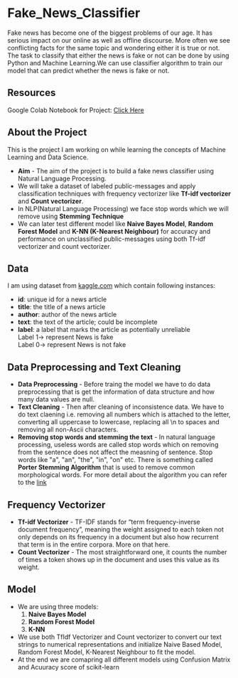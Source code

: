 # Fake_News_Classifier

Fake news has become one of the biggest problems of our age. It has serious impact on our online as well as offline discourse.
More often we see conflicting facts for the same topic and wondering either it is true or not. The task to classify that either the news is fake or not can be done 
by using Python and Machine Learning.We can use classifier algorithm to train our model that can predict whether the news is fake or not.

## Resources
Google Colab Notebook for Project: [Click Here](https://colab.research.google.com/drive/1MPRy6rqmuLZBACpcmoIQg697z_ETHwk9#scrollTo=DyONN_zbQ3SL)

## About the Project
This is the project I am working on while learning the concepts of Machine Learning and Data Science.<br>
* <b>Aim</b> - The aim of the project is to build a fake news classifier using Natural Language Processing.
* We will take a dataset of labeled public-messages and apply classification techniques with frequency vectorizer like <b>Tf-idf vectorizer</b> and <b>Count vectorizer</b>. 
* In NLP(Natural Language Processing) we face stop words which we will remove using <b> Stemming Technique</b>
* We can later test different model like <b>Naive Bayes Model</b>, <b>Random Forest Model</b> and <b>K-NN (K-Nearest Neighbour)</b> for accuracy and performance on unclassified public-messages using both Tf-idf vectorizer and count vectorizer. 

## Data
I am using dataset from [kaggle.com](https://www.kaggle.com/c/fake-news/data) which contain following instances:
* <b>id</b>: unique id for a news article
* <b>title</b>: the title of a news article
* <b>author</b>: author of the news article
* <b>text</b>: the text of the article; could be incomplete
* <b>label</b>: a label that marks the article as potentially unreliable<br>
Label 1-> represent News is fake <br>
Label 0-> represent News is not fake

## Data Preprocessing and Text Cleaning
* <b>Data Preprocessing</b> - Before traing the model we have to do data preprocessing that is get the information of data structure and how many data values are null.
* <b>Text Cleaning</b> - Then after cleaning of inconsistence data. We have to do text claening i.e. removing all numbers which is attached to the letter, converting all uppercase to lowercase, replacing all \n to spaces and removing all non-Ascii characters.
* <b>Removing stop words and stemming the text</b> - In natural language processing, useless words are called stop words which on removing from the sentence does not affect the measning of sentence. Stop words like "a", "an", "the", "in", "on" etc. 
There is something called <b>Porter Stemming Algorithm</b> that is used to remove common morphological words. For more detail about the algorithm you can refer to the [link](http://snowball.tartarus.org/algorithms/porter/stemmer.html)

## Frequency Vectorizer
* <b>Tf-idf Vectorizer</b> - TF-IDF stands for “term frequency-inverse document frequency”, meaning the weight assigned to each token not only depends on its frequency in a document but also how recurrent that term is in the entire corpora. More on that here.
* <b>Count Vectorizer</b> - The most straightforward one, it counts the number of times a token shows up in the document and uses this value as its weight.

## Model
* We are using three models:
  1. <b>Naive Bayes Model</b>
  2. <b>Random Forest Model</b>
  3. <b>K-NN</b>
* We use both TfIdf Vectorizer and Count vectorizer to convert our text strings to numerical representations and initialize Naive Based Model,
Random Forest Model, K-Nearest Neighbour to fit the model.
* At the end we are comapring all different models using Confusion Matrix and Acuuracy score of scikit-learn
